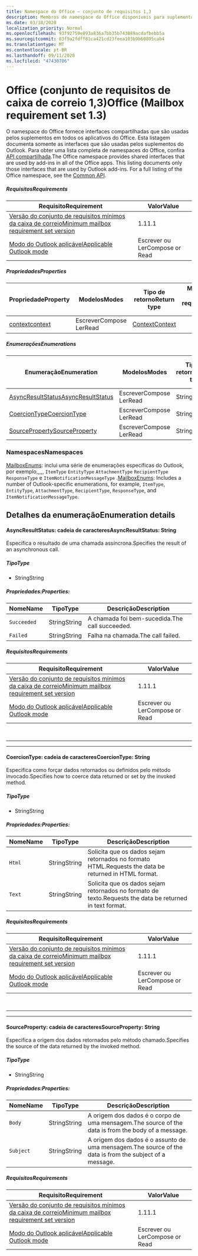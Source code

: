```yaml
---
title: Namespace do Office – conjunto de requisitos 1,3
description: Membros de namespace do Office disponíveis para suplementos do Outlook usando o conjunto de requisitos de API da caixa de correio 1,3.
ms.date: 03/18/2020
localization_priority: Normal
ms.openlocfilehash: 93f92759e893a836a7bb35b743089acdafbebb5a
ms.sourcegitcommit: 83f9a2fdff81ca421cd23feea103b9b60895cab4
ms.translationtype: MT
ms.contentlocale: pt-BR
ms.lasthandoff: 09/11/2020
ms.locfileid: "47430706"
---
```

# <a name="office-mailbox-requirement-set-13"></a><span data-ttu-id="ab7c6-103">Office (conjunto de requisitos de caixa de correio 1,3)</span><span class="sxs-lookup"><span data-stu-id="ab7c6-103">Office (Mailbox requirement set 1.3)</span></span>

<span data-ttu-id="ab7c6-p101">O namespace do Office fornece interfaces compartilhadas que são usadas pelos suplementos em todos os aplicativos do Office. Esta listagem documenta somente as interfaces que são usadas pelos suplementos do Outlook. Para obter uma lista completa de namespaces do Office, confira [API compartilhada](/javascript/api/office).</span><span class="sxs-lookup"><span data-stu-id="ab7c6-p101">The Office namespace provides shared interfaces that are used by add-ins in all of the Office apps. This listing documents only those interfaces that are used by Outlook add-ins. For a full listing of the Office namespace, see the [Common API](/javascript/api/office).</span></span>

##### <a name="requirements"></a><span data-ttu-id="ab7c6-106">Requisitos</span><span class="sxs-lookup"><span data-stu-id="ab7c6-106">Requirements</span></span>

|<span data-ttu-id="ab7c6-107">Requisito</span><span class="sxs-lookup"><span data-stu-id="ab7c6-107">Requirement</span></span>| <span data-ttu-id="ab7c6-108">Valor</span><span class="sxs-lookup"><span data-stu-id="ab7c6-108">Value</span></span>|
|---|---|
|[<span data-ttu-id="ab7c6-109">Versão do conjunto de requisitos mínimos da caixa de correio</span><span class="sxs-lookup"><span data-stu-id="ab7c6-109">Minimum mailbox requirement set version</span></span>](../../requirement-sets/outlook-api-requirement-sets.md)| <span data-ttu-id="ab7c6-110">1.1</span><span class="sxs-lookup"><span data-stu-id="ab7c6-110">1.1</span></span>|
|[<span data-ttu-id="ab7c6-111">Modo do Outlook aplicável</span><span class="sxs-lookup"><span data-stu-id="ab7c6-111">Applicable Outlook mode</span></span>](../../../outlook/outlook-add-ins-overview.md#extension-points)| <span data-ttu-id="ab7c6-112">Escrever ou Ler</span><span class="sxs-lookup"><span data-stu-id="ab7c6-112">Compose or Read</span></span>|

##### <a name="properties"></a><span data-ttu-id="ab7c6-113">Propriedades</span><span class="sxs-lookup"><span data-stu-id="ab7c6-113">Properties</span></span>

| <span data-ttu-id="ab7c6-114">Propriedade</span><span class="sxs-lookup"><span data-stu-id="ab7c6-114">Property</span></span> | <span data-ttu-id="ab7c6-115">Modelos</span><span class="sxs-lookup"><span data-stu-id="ab7c6-115">Modes</span></span> | <span data-ttu-id="ab7c6-116">Tipo de retorno</span><span class="sxs-lookup"><span data-stu-id="ab7c6-116">Return type</span></span> | <span data-ttu-id="ab7c6-117">Minimum</span><span class="sxs-lookup"><span data-stu-id="ab7c6-117">Minimum</span></span><br><span data-ttu-id="ab7c6-118">conjunto de requisitos</span><span class="sxs-lookup"><span data-stu-id="ab7c6-118">requirement set</span></span> |
|---|---|---|:---:|
| [<span data-ttu-id="ab7c6-119">context</span><span class="sxs-lookup"><span data-stu-id="ab7c6-119">context</span></span>](office.context.md) | <span data-ttu-id="ab7c6-120">Escrever</span><span class="sxs-lookup"><span data-stu-id="ab7c6-120">Compose</span></span><br><span data-ttu-id="ab7c6-121">Ler</span><span class="sxs-lookup"><span data-stu-id="ab7c6-121">Read</span></span> | [<span data-ttu-id="ab7c6-122">Context</span><span class="sxs-lookup"><span data-stu-id="ab7c6-122">Context</span></span>](/javascript/api/office/office.context?view=outlook-js-1.3&preserve-view=true) | [<span data-ttu-id="ab7c6-123">1.1</span><span class="sxs-lookup"><span data-stu-id="ab7c6-123">1.1</span></span>](../requirement-set-1.1/outlook-requirement-set-1.1.md) |

##### <a name="enumerations"></a><span data-ttu-id="ab7c6-124">Enumerações</span><span class="sxs-lookup"><span data-stu-id="ab7c6-124">Enumerations</span></span>

| <span data-ttu-id="ab7c6-125">Enumeração</span><span class="sxs-lookup"><span data-stu-id="ab7c6-125">Enumeration</span></span> | <span data-ttu-id="ab7c6-126">Modelos</span><span class="sxs-lookup"><span data-stu-id="ab7c6-126">Modes</span></span> | <span data-ttu-id="ab7c6-127">Tipo de retorno</span><span class="sxs-lookup"><span data-stu-id="ab7c6-127">Return type</span></span> | <span data-ttu-id="ab7c6-128">Minimum</span><span class="sxs-lookup"><span data-stu-id="ab7c6-128">Minimum</span></span><br><span data-ttu-id="ab7c6-129">conjunto de requisitos</span><span class="sxs-lookup"><span data-stu-id="ab7c6-129">requirement set</span></span> |
|---|---|---|:---:|
| [<span data-ttu-id="ab7c6-130">AsyncResultStatus</span><span class="sxs-lookup"><span data-stu-id="ab7c6-130">AsyncResultStatus</span></span>](#asyncresultstatus-string) | <span data-ttu-id="ab7c6-131">Escrever</span><span class="sxs-lookup"><span data-stu-id="ab7c6-131">Compose</span></span><br><span data-ttu-id="ab7c6-132">Ler</span><span class="sxs-lookup"><span data-stu-id="ab7c6-132">Read</span></span> | <span data-ttu-id="ab7c6-133">String</span><span class="sxs-lookup"><span data-stu-id="ab7c6-133">String</span></span> | [<span data-ttu-id="ab7c6-134">1.1</span><span class="sxs-lookup"><span data-stu-id="ab7c6-134">1.1</span></span>](../requirement-set-1.1/outlook-requirement-set-1.1.md) |
| [<span data-ttu-id="ab7c6-135">CoercionType</span><span class="sxs-lookup"><span data-stu-id="ab7c6-135">CoercionType</span></span>](#coerciontype-string) | <span data-ttu-id="ab7c6-136">Escrever</span><span class="sxs-lookup"><span data-stu-id="ab7c6-136">Compose</span></span><br><span data-ttu-id="ab7c6-137">Ler</span><span class="sxs-lookup"><span data-stu-id="ab7c6-137">Read</span></span> | <span data-ttu-id="ab7c6-138">String</span><span class="sxs-lookup"><span data-stu-id="ab7c6-138">String</span></span> | [<span data-ttu-id="ab7c6-139">1.1</span><span class="sxs-lookup"><span data-stu-id="ab7c6-139">1.1</span></span>](../requirement-set-1.1/outlook-requirement-set-1.1.md) |
| [<span data-ttu-id="ab7c6-140">SourceProperty</span><span class="sxs-lookup"><span data-stu-id="ab7c6-140">SourceProperty</span></span>](#sourceproperty-string) | <span data-ttu-id="ab7c6-141">Escrever</span><span class="sxs-lookup"><span data-stu-id="ab7c6-141">Compose</span></span><br><span data-ttu-id="ab7c6-142">Ler</span><span class="sxs-lookup"><span data-stu-id="ab7c6-142">Read</span></span> | <span data-ttu-id="ab7c6-143">String</span><span class="sxs-lookup"><span data-stu-id="ab7c6-143">String</span></span> | [<span data-ttu-id="ab7c6-144">1.1</span><span class="sxs-lookup"><span data-stu-id="ab7c6-144">1.1</span></span>](../requirement-set-1.1/outlook-requirement-set-1.1.md) |

### <a name="namespaces"></a><span data-ttu-id="ab7c6-145">Namespaces</span><span class="sxs-lookup"><span data-stu-id="ab7c6-145">Namespaces</span></span>

<span data-ttu-id="ab7c6-146">[MailboxEnums](/javascript/api/outlook/office.mailboxenums.attachmentcontentformat?view=outlook-js-1.3&preserve-view=true): inclui uma série de enumerações específicas do Outlook, por exemplo,,,,, `ItemType` `EntityType` `AttachmentType` `RecipientType` `ResponseType` e `ItemNotificationMessageType` .</span><span class="sxs-lookup"><span data-stu-id="ab7c6-146">[MailboxEnums](/javascript/api/outlook/office.mailboxenums.attachmentcontentformat?view=outlook-js-1.3&preserve-view=true): Includes a number of Outlook-specific enumerations, for example, `ItemType`, `EntityType`, `AttachmentType`, `RecipientType`, `ResponseType`, and `ItemNotificationMessageType`.</span></span>

## <a name="enumeration-details"></a><span data-ttu-id="ab7c6-147">Detalhes da enumeração</span><span class="sxs-lookup"><span data-stu-id="ab7c6-147">Enumeration details</span></span>

#### <a name="asyncresultstatus-string"></a><span data-ttu-id="ab7c6-148">AsyncResultStatus: cadeia de caracteres</span><span class="sxs-lookup"><span data-stu-id="ab7c6-148">AsyncResultStatus: String</span></span>

<span data-ttu-id="ab7c6-149">Especifica o resultado de uma chamada assíncrona.</span><span class="sxs-lookup"><span data-stu-id="ab7c6-149">Specifies the result of an asynchronous call.</span></span>

##### <a name="type"></a><span data-ttu-id="ab7c6-150">Tipo</span><span class="sxs-lookup"><span data-stu-id="ab7c6-150">Type</span></span>

*   <span data-ttu-id="ab7c6-151">String</span><span class="sxs-lookup"><span data-stu-id="ab7c6-151">String</span></span>

##### <a name="properties"></a><span data-ttu-id="ab7c6-152">Propriedades:</span><span class="sxs-lookup"><span data-stu-id="ab7c6-152">Properties:</span></span>

|<span data-ttu-id="ab7c6-153">Nome</span><span class="sxs-lookup"><span data-stu-id="ab7c6-153">Name</span></span>| <span data-ttu-id="ab7c6-154">Tipo</span><span class="sxs-lookup"><span data-stu-id="ab7c6-154">Type</span></span>| <span data-ttu-id="ab7c6-155">Descrição</span><span class="sxs-lookup"><span data-stu-id="ab7c6-155">Description</span></span>|
|---|---|---|
|`Succeeded`| <span data-ttu-id="ab7c6-156">String</span><span class="sxs-lookup"><span data-stu-id="ab7c6-156">String</span></span>|<span data-ttu-id="ab7c6-157">A chamada foi bem-sucedida.</span><span class="sxs-lookup"><span data-stu-id="ab7c6-157">The call succeeded.</span></span>|
|`Failed`| <span data-ttu-id="ab7c6-158">String</span><span class="sxs-lookup"><span data-stu-id="ab7c6-158">String</span></span>|<span data-ttu-id="ab7c6-159">Falha na chamada.</span><span class="sxs-lookup"><span data-stu-id="ab7c6-159">The call failed.</span></span>|

##### <a name="requirements"></a><span data-ttu-id="ab7c6-160">Requisitos</span><span class="sxs-lookup"><span data-stu-id="ab7c6-160">Requirements</span></span>

|<span data-ttu-id="ab7c6-161">Requisito</span><span class="sxs-lookup"><span data-stu-id="ab7c6-161">Requirement</span></span>| <span data-ttu-id="ab7c6-162">Valor</span><span class="sxs-lookup"><span data-stu-id="ab7c6-162">Value</span></span>|
|---|---|
|[<span data-ttu-id="ab7c6-163">Versão do conjunto de requisitos mínimos da caixa de correio</span><span class="sxs-lookup"><span data-stu-id="ab7c6-163">Minimum mailbox requirement set version</span></span>](../../requirement-sets/outlook-api-requirement-sets.md)| <span data-ttu-id="ab7c6-164">1.1</span><span class="sxs-lookup"><span data-stu-id="ab7c6-164">1.1</span></span>|
|[<span data-ttu-id="ab7c6-165">Modo do Outlook aplicável</span><span class="sxs-lookup"><span data-stu-id="ab7c6-165">Applicable Outlook mode</span></span>](../../../outlook/outlook-add-ins-overview.md#extension-points)| <span data-ttu-id="ab7c6-166">Escrever ou Ler</span><span class="sxs-lookup"><span data-stu-id="ab7c6-166">Compose or Read</span></span>|

<br>

---
---

#### <a name="coerciontype-string"></a><span data-ttu-id="ab7c6-167">CoercionType: cadeia de caracteres</span><span class="sxs-lookup"><span data-stu-id="ab7c6-167">CoercionType: String</span></span>

<span data-ttu-id="ab7c6-168">Especifica como forçar dados retornados ou definidos pelo método invocado.</span><span class="sxs-lookup"><span data-stu-id="ab7c6-168">Specifies how to coerce data returned or set by the invoked method.</span></span>

##### <a name="type"></a><span data-ttu-id="ab7c6-169">Tipo</span><span class="sxs-lookup"><span data-stu-id="ab7c6-169">Type</span></span>

*   <span data-ttu-id="ab7c6-170">String</span><span class="sxs-lookup"><span data-stu-id="ab7c6-170">String</span></span>

##### <a name="properties"></a><span data-ttu-id="ab7c6-171">Propriedades:</span><span class="sxs-lookup"><span data-stu-id="ab7c6-171">Properties:</span></span>

|<span data-ttu-id="ab7c6-172">Nome</span><span class="sxs-lookup"><span data-stu-id="ab7c6-172">Name</span></span>| <span data-ttu-id="ab7c6-173">Tipo</span><span class="sxs-lookup"><span data-stu-id="ab7c6-173">Type</span></span>| <span data-ttu-id="ab7c6-174">Descrição</span><span class="sxs-lookup"><span data-stu-id="ab7c6-174">Description</span></span>|
|---|---|---|
|`Html`| <span data-ttu-id="ab7c6-175">String</span><span class="sxs-lookup"><span data-stu-id="ab7c6-175">String</span></span>|<span data-ttu-id="ab7c6-176">Solicita que os dados sejam retornados no formato HTML.</span><span class="sxs-lookup"><span data-stu-id="ab7c6-176">Requests the data be returned in HTML format.</span></span>|
|`Text`| <span data-ttu-id="ab7c6-177">String</span><span class="sxs-lookup"><span data-stu-id="ab7c6-177">String</span></span>|<span data-ttu-id="ab7c6-178">Solicita que os dados sejam retornados no formato de texto.</span><span class="sxs-lookup"><span data-stu-id="ab7c6-178">Requests the data be returned in text format.</span></span>|

##### <a name="requirements"></a><span data-ttu-id="ab7c6-179">Requisitos</span><span class="sxs-lookup"><span data-stu-id="ab7c6-179">Requirements</span></span>

|<span data-ttu-id="ab7c6-180">Requisito</span><span class="sxs-lookup"><span data-stu-id="ab7c6-180">Requirement</span></span>| <span data-ttu-id="ab7c6-181">Valor</span><span class="sxs-lookup"><span data-stu-id="ab7c6-181">Value</span></span>|
|---|---|
|[<span data-ttu-id="ab7c6-182">Versão do conjunto de requisitos mínimos da caixa de correio</span><span class="sxs-lookup"><span data-stu-id="ab7c6-182">Minimum mailbox requirement set version</span></span>](../../requirement-sets/outlook-api-requirement-sets.md)| <span data-ttu-id="ab7c6-183">1.1</span><span class="sxs-lookup"><span data-stu-id="ab7c6-183">1.1</span></span>|
|[<span data-ttu-id="ab7c6-184">Modo do Outlook aplicável</span><span class="sxs-lookup"><span data-stu-id="ab7c6-184">Applicable Outlook mode</span></span>](../../../outlook/outlook-add-ins-overview.md#extension-points)| <span data-ttu-id="ab7c6-185">Escrever ou Ler</span><span class="sxs-lookup"><span data-stu-id="ab7c6-185">Compose or Read</span></span>|

<br>

---
---

#### <a name="sourceproperty-string"></a><span data-ttu-id="ab7c6-186">SourceProperty: cadeia de caracteres</span><span class="sxs-lookup"><span data-stu-id="ab7c6-186">SourceProperty: String</span></span>

<span data-ttu-id="ab7c6-187">Especifica a origem dos dados retornados pelo método chamado.</span><span class="sxs-lookup"><span data-stu-id="ab7c6-187">Specifies the source of the data returned by the invoked method.</span></span>

##### <a name="type"></a><span data-ttu-id="ab7c6-188">Tipo</span><span class="sxs-lookup"><span data-stu-id="ab7c6-188">Type</span></span>

*   <span data-ttu-id="ab7c6-189">String</span><span class="sxs-lookup"><span data-stu-id="ab7c6-189">String</span></span>

##### <a name="properties"></a><span data-ttu-id="ab7c6-190">Propriedades:</span><span class="sxs-lookup"><span data-stu-id="ab7c6-190">Properties:</span></span>

|<span data-ttu-id="ab7c6-191">Nome</span><span class="sxs-lookup"><span data-stu-id="ab7c6-191">Name</span></span>| <span data-ttu-id="ab7c6-192">Tipo</span><span class="sxs-lookup"><span data-stu-id="ab7c6-192">Type</span></span>| <span data-ttu-id="ab7c6-193">Descrição</span><span class="sxs-lookup"><span data-stu-id="ab7c6-193">Description</span></span>|
|---|---|---|
|`Body`| <span data-ttu-id="ab7c6-194">String</span><span class="sxs-lookup"><span data-stu-id="ab7c6-194">String</span></span>|<span data-ttu-id="ab7c6-195">A origem dos dados é o corpo de uma mensagem.</span><span class="sxs-lookup"><span data-stu-id="ab7c6-195">The source of the data is from the body of a message.</span></span>|
|`Subject`| <span data-ttu-id="ab7c6-196">String</span><span class="sxs-lookup"><span data-stu-id="ab7c6-196">String</span></span>|<span data-ttu-id="ab7c6-197">A origem dos dados é o assunto de uma mensagem.</span><span class="sxs-lookup"><span data-stu-id="ab7c6-197">The source of the data is from the subject of a message.</span></span>|

##### <a name="requirements"></a><span data-ttu-id="ab7c6-198">Requisitos</span><span class="sxs-lookup"><span data-stu-id="ab7c6-198">Requirements</span></span>

|<span data-ttu-id="ab7c6-199">Requisito</span><span class="sxs-lookup"><span data-stu-id="ab7c6-199">Requirement</span></span>| <span data-ttu-id="ab7c6-200">Valor</span><span class="sxs-lookup"><span data-stu-id="ab7c6-200">Value</span></span>|
|---|---|
|[<span data-ttu-id="ab7c6-201">Versão do conjunto de requisitos mínimos da caixa de correio</span><span class="sxs-lookup"><span data-stu-id="ab7c6-201">Minimum mailbox requirement set version</span></span>](../../requirement-sets/outlook-api-requirement-sets.md)| <span data-ttu-id="ab7c6-202">1.1</span><span class="sxs-lookup"><span data-stu-id="ab7c6-202">1.1</span></span>|
|[<span data-ttu-id="ab7c6-203">Modo do Outlook aplicável</span><span class="sxs-lookup"><span data-stu-id="ab7c6-203">Applicable Outlook mode</span></span>](../../../outlook/outlook-add-ins-overview.md#extension-points)| <span data-ttu-id="ab7c6-204">Escrever ou Ler</span><span class="sxs-lookup"><span data-stu-id="ab7c6-204">Compose or Read</span></span>|
